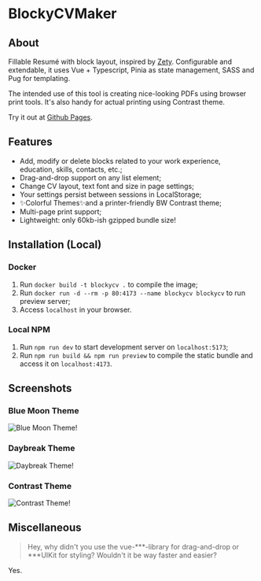 # BlockyCVMaker

## About
Fillable Resumé with block layout, inspired by [Zety](https://zety.com/). Configurable and extendable,
it uses Vue + Typescript, Pinia as state management, SASS and Pug for templating.

The intended use of this tool is creating nice-looking PDFs using browser print tools. 
It's also handy for actual printing using Contrast theme.

Try it out at [Github Pages](https://d-klimenko.github.io/blocky-cv/).

## Features
* Add, modify or delete blocks related to your work experience, education, skills, contacts, etc.;
* Drag-and-drop support on any list element;
* Change CV layout, text font and size in page settings;
* Your settings persist between sessions in LocalStorage;
* ✨Colorful Themes✨and a printer-friendly BW Contrast theme;
* Multi-page print support;
* Lightweight: only 60kb-ish gzipped bundle size!

## Installation (Local)

### Docker

1. Run `docker build -t blockycv .` to compile the image;
2. Run `docker run -d --rm -p 80:4173 --name blockycv blockycv` to run preview server;
3. Access `localhost` in your browser.

### Local NPM

1. Run `npm run dev` to start development server on `localhost:5173`;
2. Run `npm run build && npm run preview` to compile the static bundle and access it on `localhost:4173`.

## Screenshots

### Blue Moon Theme
![Blue Moon Theme!](https://i.imgur.com/8bMK6N3.png)

### Daybreak Theme
![Daybreak Theme!](https://i.imgur.com/FR7o3hA.png)

### Contrast Theme
![Contrast Theme!](https://i.imgur.com/qTTpDs5.png)

## Miscellaneous

> Hey, why didn't you use the vue-***-library for drag-and-drop or ***UIKit for styling?
> Wouldn't it be way faster and easier?

Yes.
